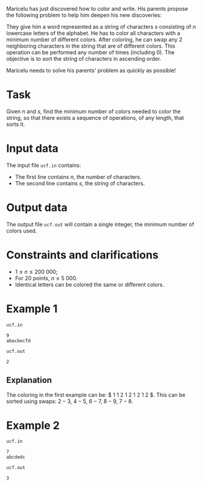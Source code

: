 Maricelu has just discovered how to color and write. His parents propose the following problem to help him deepen his new discoveries:

They give him a word represented as a string of characters $s$ consisting of $n$ lowercase letters of the alphabet. He has to color all characters with a minimum number of different colors. After coloring, he can swap any $2$ neighboring characters in the string that are of different colors. This operation can be performed any number of times (including $0$). The objective is to sort the string of characters in ascending order.

Maricelu needs to solve his parents' problem as quickly as possible!

# Task

Given $n$ and $s$, find the minimum number of colors needed to color the string, so that there exists a sequence of operations, of any length, that sorts it.

# Input data

The input file `ucf.in` contains:

- The first line contains $n$, the number of characters.
- The second line contains $s$, the string of characters.

# Output data

The output file `ucf.out` will contain a single integer, the minimum number of colors used.

# Constraints and clarifications

* $1 \leq n \leq 200\ 000$;
* For $20$ points, $n \leq 5\ 000$.
* Identical letters can be colored the same or different colors.

# Example 1

`ucf.in`
```
9
abacbecfd
```

`ucf.out`
```
2
```

## Explanation

The coloring in the first example can be: $ 1 1 2 1 2 1 2 1 2 $.
This can be sorted using swaps: $2-3$, $4-5$, $6-7$, $8-9$, $7-8$.

# Example 2

`ucf.in`
```
7
abcdedc
```

`ucf.out`
```
3
```

